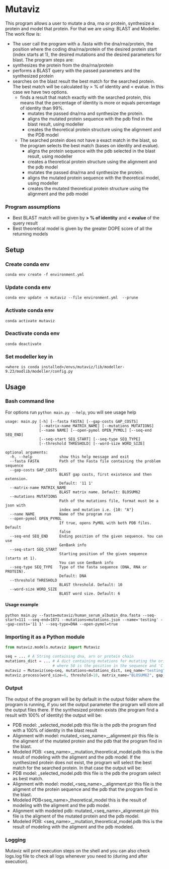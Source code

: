 # Mutaviz

This program allows a user to mutate a dna, rna or protein, synthesize a protein and model that protein.
For that we are using: BLAST and Modeller.
The work flow is:
  - The user call the program with a .fasta with the dna/rna/protein, the position where the coding dna/rna/protein of the desired protein start (index starts at 1), the desired mutations and the desired parameters for blast.
The program steps are:
  - synthesizes the protein from the dna/rna/protein
  - performs a BLAST query with the passed parameters and the synthesized protein
  - searches on the blast result the best match for the searched protein. The best match will be calculated by > % of identity and < evalue. In this case we have two options.
    - finds a result that match exactly with the searched protein, this means that the percentage of identity is more or equals percentage of identity than 99%.
      - mutates the passed dna/rna and synthesize the protein.
      - aligns the mutated protein sequence with the pdb find in the blast result, using modeller
      - creates the theoretical protein structure using the alignment and the PDB model 
    - The searched protein does not have a exact match in the blast, so the program selects the best match (bases on identity and evalue).
      - aligns the protein sequence with the pdb selected in the blast result, using modeller
      - creates a theoretical protein structure using the alignment and the pdb model
      - mutates the passed dna/rna and synthesize the protein.
      - aligns the mutated protein sequence with the theoretical model, using modeller
      - creates the mutated theoretical protein structure using the alignment and the pdb model

### Program assumptions
- Best BLAST match will be given by **> % of identity** and **< evalue** of the query result
- Best theoretical model is given by the greater DOPE score of all the returning models

## Setup

### Create conda env
`conda env create -f environment.yml`

### Update conda env
`conda env update -n mutaviz --file environment.yml  --prune`

### Activate conda env
`conda activate mutaviz`

### Deactivate conda env
`conda deactivate`

### Set modeller key in
`<where is conda installed>/envs/mutaviz/lib/modeller-9.23/modlib/modeller/config.py`

## Usage

### Bash command line
For options run `python main.py --help`, you will see usage help

```
usage: main.py [-h] [--fasta FASTA] [--gap-costs GAP_COSTS]
               [--matrix-name MATRIX_NAME] [--mutations MUTATIONS]
               [--name NAME] [--open-pymol OPEN_PYMOL] [--seq-end SEQ_END]
               [--seq-start SEQ_START] [--seq-type SEQ_TYPE]
               [--threshold THRESHOLD] [--word-size WORD_SIZE]

optional arguments:
  -h, --help            show this help message and exit
  --fasta FASTA         Path of the Fasta file containing the problem sequence
  --gap-costs GAP_COSTS
                        BLAST gap costs, first existence and then extension.
                        Default: '11 1'
  --matrix-name MATRIX_NAME
                        BLAST matrix name. Default: BLOSUM62
  --mutations MUTATIONS
                        Path of the mutations file, format must be a json with
                        index and mutation i.e. {10: "A"}
  --name NAME           Name of the program run
  --open-pymol OPEN_PYMOL
                        If true, opens PyMOL with both PDB files. Default
                        false
  --seq-end SEQ_END     Ending position of the given sequence. You can use
                        GenBank info
  --seq-start SEQ_START
                        Starting position of the given sequence (starts at 1).
                        You can use GenBank info
  --seq-type SEQ_TYPE   Type of the fasta sequence (DNA, RNA or PROTEIN).
                        Default: DNA
  --threshold THRESHOLD
                        BLAST threshold. Default: 10
  --word-size WORD_SIZE
                        BLAST word size. Default: 6
```

#### Usage example
`python main.py --fasta=mutaviz/human_serum_albumin_dna.fasta --seq-start=111 --seq-end=1871 --mutations=mutations.json --name='testing' --gap-costs='11 1' --seq-type=DNA --open-pymol=true`

### Importing it as a Python module
```python
from mutaviz.models.mutaviz import Mutaviz

seq = ... # A String containing dna, arn or protein chain
mutations_dict = ... # A dict containing mutations for mutating the original sequence. i.e. {50: 'C'},
                     # where 50 is the position in the sequence and 'C' is the aminoacid you want to use.
mutaviz = Mutaviz(seq=seq, mutations=mutations_dict, seq_name="testing", seq_type="DNA")
mutaviz.process(word_size=6, threshold=10, matrix_name="BLOSUM62", gap_costs="11 1", open_pymol=False)
```

### Output
The output of the program will be by default in the output folder where the program is running, if you set the output parameter the program will store all the output files there.
If the synthesized protein exists (the program find a result with 100% of identity) the output will be:
  - PDB model: <pdb key>_selected_model.pdb this file is the pdb the program find with a 100% of identity in the blast result
  - Alignment with model: mutated_<seq_name>_<pdb key>_alignment.pir this file is the aligment of the mutated protein and the pdb that the program find in the blast.
  - Modeled PDB: <seq_name>__mutation_theoretical_model.pdb this is the result of modeling with the aligment and the pdb model.
If the synthesized protein does not exist, the program will select the best match for the searched protein. In that case the output will be:
  - PDB model: <pdb key>_selected_model.pdb this file is the pdb the program select as best match.
  - Alignment with model: model_<seq_name>_<pdb key>_alignment.pir this file is the aligment of the protein sequence and the pdb that the program find in the blast.
  - Modeled PDB<seq_name>_theoretical_model this is the result of modeling with the aligment and the pdb model.
  - Alignment with modeled pdb: mutated_<seq_name>_alignment.pir this file is the aligment of the mutated protein and the pdb model.
  - Modeled PDB: <seq_name>__mutation_theoretical_model.pdb this is the result of modeling with the aligment and the pdb modeled.

### Logging
Mutaviz will print execution steps on the shell and you can also check logs.log file to check all logs whenever you need to (during and after execution).